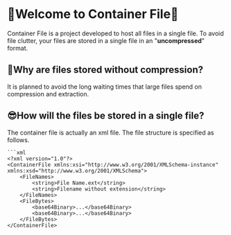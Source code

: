 # 👋Welcome to Container File👋
Container File is a project developed to host all files in a single file. To avoid file clutter, your files are stored in a single file in an "**uncompressed**" format.

## 🤔Why are files stored without compression?
It is planned to avoid the long waiting times that large files spend on compression and extraction.

## 😎How will the files be stored in a single file?
The container file is actually an xml file. The file structure is specified as follows.
```
```xml
<?xml version="1.0"?>
<ContainerFile xmlns:xsi="http://www.w3.org/2001/XMLSchema-instance" xmlns:xsd="http://www.w3.org/2001/XMLSchema">
	<FileNames>
		<string>File Name.ext</string>
		<string>Filename without extension</string>
	</FileNames>
	<FileBytes>
		<base64Binary>...</base64Binary>
		<base64Binary>...</base64Binary>
	</FileBytes>
</ContainerFile>
```
```
